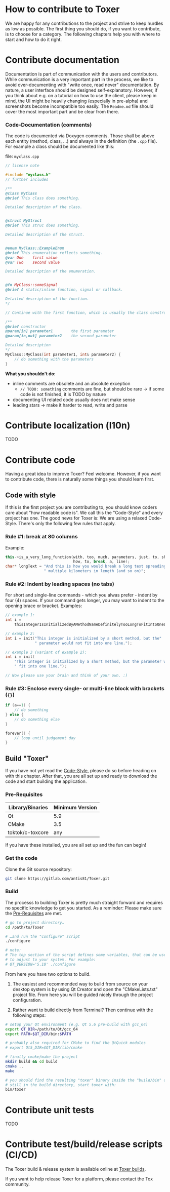 # How to contribute to Toxer
We are happy for any contributions to the project and strive to keep hurdles as low as possible. The first thing you should do, if you want to contribute, is to choose for a category. The following chapters help you with where to start and how to do it right.

# Contribute documentation
Documentation is part of communication with the users and contributors. While communication is a very important part in the process, we like to avoid over-documenting with "write once, read never" documentation. By nature, a user interface should be designed self-explanatory. However, if you think about e.g. on a tutorial on how to use the client, please keep in mind, the UI might be heavily changing (especially in pre-alpha) and screenshots become incompatible too easily. The `Readme.md` file should cover the most important part and be clear from there.

### Code-Documentation (comments)
The code is documented via Doxygen comments. Those shall be above each entity (method, class, …) and always in the definition (the `.cpp` file). For example a class should be documented like this:

file: `myclass.cpp`
```c++
// license note

#include "myclass.h"
// further includes

/**
@class MyClass
@brief This class does something.

Detailed description of the class.


@struct MyStruct
@brief This struc does something.

Detailed description of the struct.


@enum MyClass::ExampleEnum
@brief This enumeration reflects something.
@var One    first value
@var Two    second value

Detailed description of the enumeration.


@fn MyClass::someSignal
@brief A static/inline function, signal or callback.

Detailed description of the function.
*/

// Continue with the first function, which is usually the class constructor

/**
@brief constructor
@param[in] parameter1        the first parameter
@param[in,out] parameter2    the second parameter

Detailed description
*/
MyClass::MyClass(int parameter1, int& parameter2) {
    // do something with the parameters
}
```

**What you shouldn't do:**

* inline comments are obsolete and an absolute exception
    * `// TODO: something` comments are fine, but should be rare -> if some code is not finished, it is TODO by nature
* documenting UI related code usually does not make sense
* leading stars -> make it harder to read, write and parse

# Contribute localization (l10n)
TODO

# Contribute code
Having a great idea to improve Toxer? Feel welcome. However, if you want to contribute code, there is naturally some things you should learn first. 

## Code with style
If this is the first project you are contributing to, you should know coders care about "how readable code is". We call this the "Code-Style" and every project has one. The good news for Toxer is: We are using a relaxed Code-Style. There's only the following few rules that apply.

### Rule \#1: break at **80 columns**

Example:
```c++
this->is_a_very_long_function(with, too, much, parameters, just, to, show,
                              how, to, break, a, line);
char* longText = "And this is how you would break a long text spreading"
                 " multiple kilometers in length (and so on)";
```

### Rule \#2: Indent by leading **spaces** (no tabs)
For short and single-line commands - which you alwas prefer - indent by four (4) spaces. If your command gets longer, you may want to indent to the opening brace or bracket. Examples:

```c++
// example 1:
int i =
    thisIntegerIsInitializedByAMethodNameDefinitelyTooLongToFitIntoOneLine();

// example 2:
int i = init("This integer is initialized by a short method, but the"
             " parameter would not fit into one line.");

// example 3 (variant of example 2):
int i = init(
    "This integer is initialized by a short method, but the parameter would not"
    " fit into one line.");

// Now please use your brain and think of your own. :)
```

### Rule \#3: Enclose **every** single- or multi-line block with brackets (`{}`)

```c++
if (a==1) {
    // do something
} else {
    // do something else
}

forever() {
    // loop until judgement day
}
```

## Build "Toxer"
If you have not yet read the [Code-Style](#code-with-style), please do so before heading on with this chapter. After that, you are all set up and ready to download the code and start building the application.

### Pre-Requisites

Library/Binaries | Minimum Version
---- | ----
Qt | 5.9
CMake | 3.5
toktok/c-toxcore | any

If you have these installed, you are all set up and the fun can begin!

### Get the code
Clone the Git source repository:
```bash
git clone https://gitlab.com/antis81/Toxer.git
```

### Build

The processs to building Toxer is pretty much straight forward and requires no specific knowledge to get you started. As a reminder: Please make sure the [Pre-Requisites](#pre-requisites) are met.

```bash
# go to project directory…
cd /path/to/Toxer

# …and run the "configure" script
./configure

# note:
# The top section of the script defines some variables, that can be used
# to adjust to your system. For example:
# QT_VERSION='5.10' ./configure
```

From here you have two options to build.

1. The easiest and recommended way to build from source on your desktop system is by using Qt Creator and open the "CMakeLists.txt" project file. From here you will be guided nicely through the project configuration.

2. Rather want to build directly from Terminal? Then continue with the following steps:

```bash
# setup your Qt environment (e.g. Qt 5.6 pre-build with gcc_64)
export QT_DIR=/path/to/Qt/gcc_64
export PATH=$QT_DIR/bin:$PATH

# probably also required for CMake to find the QtQuick modules
# export Qt5_DIR=$QT_DIR/lib/cmake

# finally cmake/make the project
mkdir build && cd build
cmake ..
make

# you should find the resulting "toxer" binary inside the "build/bin" directory
# still in the build directory, start toxer with:
bin/toxer
```

# Contribute unit tests
TODO

# Contribute test/build/release scripts (CI/CD)
The Toxer build & release system is available online at [Toxer builds](https://build.tox.chat/view/toxer).

If you want to help release Toxer for a platform, please contact the Tox community.
